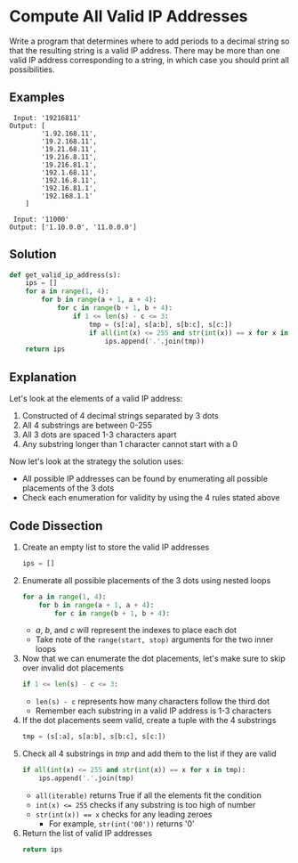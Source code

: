 # Compute All Valid IP Addresses
Write a program that determines where to add periods to a decimal string so that the resulting string is a valid IP address. There may be more than one valid IP address corresponding to a string, in which case you should print all possibilities.

## Examples
```
 Input: '19216811'
Output: [
        '1.92.168.11',
        '19.2.168.11',
        '19.21.68.11',
        '19.216.8.11',
        '19.216.81.1',
        '192.1.68.11',
        '192.16.8.11',
        '192.16.81.1',
        '192.168.1.1'
    ]

 Input: '11000'
Output: ['1.10.0.0', '11.0.0.0']
```

## Solution
```python
def get_valid_ip_address(s):
    ips = []
    for a in range(1, 4):
        for b in range(a + 1, a + 4):
            for c in range(b + 1, b + 4):
                if 1 <= len(s) - c <= 3:
                    tmp = (s[:a], s[a:b], s[b:c], s[c:])
                    if all(int(x) <= 255 and str(int(x)) == x for x in tmp):
                        ips.append('.'.join(tmp))
    return ips
```

## Explanation
Let's look at the elements of a valid IP address:

1. Constructed of 4 decimal strings separated by 3 dots
2. All 4 substrings are between 0-255
3. All 3 dots are spaced 1-3 characters apart
4. Any substring longer than 1 character cannot start with a 0

Now let's look at the strategy the solution uses:
* All possible IP addresses can be found by enumerating all possible placements of the 3 dots
* Check each enumeration for validity by using the 4 rules stated above

## Code Dissection
1. Create an empty list to store the valid IP addresses
    ```python
    ips = []
    ```
2. Enumerate all possible placements of the 3 dots using nested loops
    ```python
    for a in range(1, 4):
        for b in range(a + 1, a + 4):
            for c in range(b + 1, b + 4):
    ```
    * _a_, _b_, and _c_ will represent the indexes to place each dot
    * Take note of the `range(start, stop)` arguments for the two inner loops
3. Now that we can enumerate the dot placements, let's make sure to skip over invalid dot placements
    ```python
    if 1 <= len(s) - c <= 3:
    ```
    * `len(s) - c` represents how many characters follow the third dot
    * Remember each substring in a valid IP address is 1-3 characters
4. If the dot placements seem valid, create a tuple with the 4 substrings
    ```python
    tmp = (s[:a], s[a:b], s[b:c], s[c:])
    ```
5. Check all 4 substrings in _tmp_ and add them to the list if they are valid
    ```python
    if all(int(x) <= 255 and str(int(x)) == x for x in tmp):
        ips.append('.'.join(tmp)
    ```
    * `all(iterable)` returns True if all the elements fit the condition
    * `int(x) <= 255` checks if any substring is too high of number
    * `str(int(x)) == x` checks for any leading zeroes
        * For example, `str(int('00'))` returns '0'
6. Return the list of valid IP addresses
    ```python
    return ips
    ```
